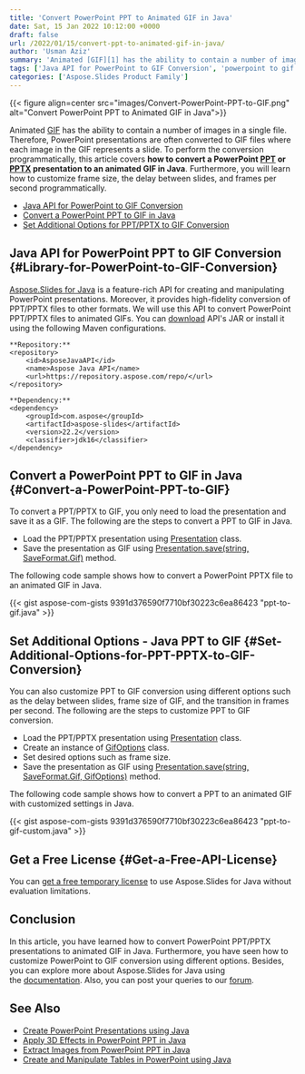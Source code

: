 ```yaml
---
title: 'Convert PowerPoint PPT to Animated GIF in Java'
date: Sat, 15 Jan 2022 10:12:00 +0000
draft: false
url: /2022/01/15/convert-ppt-to-animated-gif-in-java/
author: 'Usman Aziz'
summary: 'Animated [GIF][1] has the ability to contain a number of images in a single file. Therefore, PowerPoint presentations are often converted to GIF files where each image in the GIF represents a slide. To perform the conversion programmatically, this article covers **how to convert a PowerPoint [PPT][2] or [PPTX][3] presentation to an animated GIF in Java**. Furthermore, you will learn how to customize frame size, the delay between slides, and frames per second programmatically.'
tags: ['Java API for PowerPoint to GIF Conversion', 'powerpoint to gif java', 'ppt to gif java', 'pptx to gif java']
categories: ['Aspose.Slides Product Family']
---
```




{{< figure align=center src="images/Convert-PowerPoint-PPT-to-GIF.png" alt="Convert PowerPoint PPT to Animated GIF in Java">}}


Animated [GIF][4] has the ability to contain a number of images in a single file. Therefore, PowerPoint presentations are often converted to GIF files where each image in the GIF represents a slide. To perform the conversion programmatically, this article covers **how to convert a PowerPoint [PPT][5] or [PPTX][6] presentation to an animated GIF in Java**. Furthermore, you will learn how to customize frame size, the delay between slides, and frames per second programmatically.

*   [Java API for PowerPoint to GIF Conversion][7]
*   [Convert a PowerPoint PPT to GIF in Java][8]
*   [Set Additional Options for PPT/PPTX to GIF Conversion][9]

## Java API for PowerPoint PPT to GIF Conversion {#Library-for-PowerPoint-to-GIF-Conversion}

[Aspose.Slides for Java][10] is a feature-rich API for creating and manipulating PowerPoint presentations. Moreover, it provides high-fidelity conversion of PPT/PPTX files to other formats. We will use this API to convert PowerPoint PPT/PPTX files to animated GIFs. You can [download][11] API's JAR or install it using the following Maven configurations.

```
**Repository:**
<repository>
    <id>AsposeJavaAPI</id>
    <name>Aspose Java API</name>
    <url>https://repository.aspose.com/repo/</url>
</repository>

**Dependency:**
<dependency>
    <groupId>com.aspose</groupId>
    <artifactId>aspose-slides</artifactId>
    <version>22.2</version>
    <classifier>jdk16</classifier>
</dependency>
```

## Convert a PowerPoint PPT to GIF in Java {#Convert-a-PowerPoint-PPT-to-GIF}

To convert a PPT/PPTX to GIF, you only need to load the presentation and save it as a GIF. The following are the steps to convert a PPT to GIF in Java.

*   Load the PPT/PPTX presentation using [Presentation][12] class.
*   Save the presentation as GIF using [Presentation.save(string, SaveFormat.Gif)][13] method.

The following code sample shows how to convert a PowerPoint PPTX file to an animated GIF in Java.

{{< gist aspose-com-gists 9391d376590f7710bf30223c6ea86423 "ppt-to-gif.java" >}}

## Set Additional Options - Java PPT to GIF {#Set-Additional-Options-for-PPT-PPTX-to-GIF-Conversion}

You can also customize PPT to GIF conversion using different options such as the delay between slides, frame size of GIF, and the transition in frames per second. The following are the steps to customize PPT to GIF conversion.

*   Load the PPT/PPTX presentation using [Presentation][14] class.
*   Create an instance of [GifOptions][15] class.
*   Set desired options such as frame size.
*   Save the presentation as GIF using [Presentation.save(string, SaveFormat.Gif, GifOptions)][16] method.

The following code sample shows how to convert a PPT to an animated GIF with customized settings in Java.

{{< gist aspose-com-gists 9391d376590f7710bf30223c6ea86423 "ppt-to-gif-custom.java" >}}

## Get a Free License {#Get-a-Free-API-License}

You can [get a free temporary license][17] to use Aspose.Slides for Java without evaluation limitations.

## Conclusion

In this article, you have learned how to convert PowerPoint PPT/PPTX presentations to animated GIF in Java. Furthermore, you have seen how to customize PowerPoint to GIF conversion using different options. Besides, you can explore more about Aspose.Slides for Java using the [documentation][18]. Also, you can post your queries to our [forum][19].

## See Also

*   [Create PowerPoint Presentations using Java][20]
*   [Apply 3D Effects in PowerPoint PPT in Java][21]
*   [Extract Images from PowerPoint PPT in Java][22]
*   [Create and Manipulate Tables in PowerPoint using Java][23]




[1]: https://docs.fileformat.com/image/gif/
[2]: https://docs.fileformat.com/presentation/ppt/
[3]: https://docs.fileformat.com/presentation/pptx/
[4]: https://docs.fileformat.com/image/gif/
[5]: https://docs.fileformat.com/presentation/ppt/
[6]: https://docs.fileformat.com/presentation/pptx/
[7]: #Library-for-PowerPoint-to-GIF-Conversion
[8]: #Convert-a-PowerPoint-PPT-to-GIF
[9]: #Set-Additional-Options-for-PPT-PPTX-to-GIF-Conversion
[10]: https://products.aspose.com/slides/java
[11]: https://downloads.aspose.com/slides/java
[12]: https://apireference.aspose.com/slides/java/com.aspose.slides/Presentation
[13]: https://apireference.aspose.com/slides/java/com.aspose.slides/Presentation#save-java.lang.String-int-
[14]: https://apireference.aspose.com/slides/java/com.aspose.slides/Presentation
[15]: https://apireference.aspose.com/slides/java/com.aspose.slides/GifOptions
[16]: https://apireference.aspose.com/slides/java/com.aspose.slides/Presentation#save-java.lang.String-int-
[17]: https://purchase.aspose.com/temporary-license
[18]: https://docs.aspose.com/slides/java/
[19]: https://forum.aspose.com/
[20]: https://blog.aspose.com/2021/01/18/create-powerpoint-presentations-using-java/
[21]: https://blog.aspose.com/2022/02/04/apply-three-d-effects-in-ppt-in-java/
[22]: https://blog.aspose.com/2022/01/13/extract-images-from-ppt-in-java/
[23]: https://blog.aspose.com/2021/09/23/manipulate-tables-in-powerpoint-using-java/




